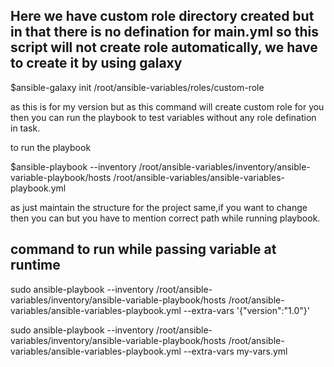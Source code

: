 ## Here we have custom role directory created but in that there is no defination for main.yml so this script will not create role automatically, we have to create it by using galaxy

 $ansible-galaxy init /root/ansible-variables/roles/custom-role

 as this is for my version but as this command will create custom role for you then you can run the playbook to test variables without any role defination in task.

 to run the playbook

 $ansible-playbook --inventory /root/ansible-variables/inventory/ansible-variable-playbook/hosts /root/ansible-variables/ansible-variables-playbook.yml

 as just maintain the structure for the project same,if you want to change then you can but you have to mention correct path while running playbook.

## command to run while passing variable at runtime
 sudo ansible-playbook --inventory /root/ansible-variables/inventory/ansible-variable-playbook/hosts /root/ansible-variables/ansible-variables-playbook.yml --extra-vars '{"version":"1.0"}'


 sudo ansible-playbook --inventory /root/ansible-variables/inventory/ansible-variable-playbook/hosts /root/ansible-variables/ansible-variables-playbook.yml --extra-vars my-vars.yml

